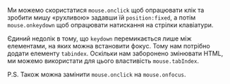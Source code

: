 
Ми можемо скористатися `mouse.onclick` щоб опрацювати клік та зробити мишу «рухливою» задавши їй `position:fixed`, а потім `mouse.onkeydown` щоб опрацювати натискання на стрілки клавіатури.

Єдиний недолік в тому, що `keydown` перемикається лише між елементами, на яких можна встановити фокус. Тому нам потрібно додати елементу `tabindex`.  Оскільки нам заборонено змінювати HTML, ми можемо використати для цього властивість `mouse.tabIndex`.

P.S. Також можна замінити `mouse.onclick` на `mouse.onfocus`.
